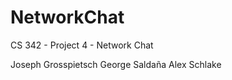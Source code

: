 NetworkChat
===========
CS 342 - Project 4 - Network Chat

Joseph Grosspietsch
George Saldaña
Alex Schlake
